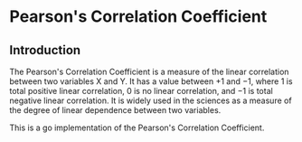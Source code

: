 # Pearson's Correlation Coefficient

## Introduction

The Pearson's Correlation Coefficient is a measure of the linear correlation between two variables X and Y. It has a value between +1 and −1, where 1 is total positive linear correlation, 0 is no linear correlation, and −1 is total negative linear correlation. It is widely used in the sciences as a measure of the degree of linear dependence between two variables.

This is a go implementation of the Pearson's Correlation Coefficient.